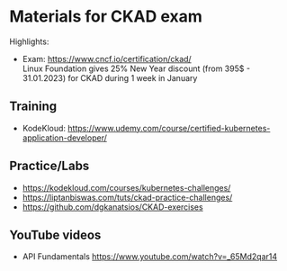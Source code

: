 # Materials for CKAD exam

Highlights:
- Exam: https://www.cncf.io/certification/ckad/  
  Linux Foundation gives 25% New Year discount (from 395$ - 31.01.2023) for CKAD during 1 week in January

## Training
- KodeKloud: https://www.udemy.com/course/certified-kubernetes-application-developer/

## Practice/Labs
- https://kodekloud.com/courses/kubernetes-challenges/
- https://liptanbiswas.com/tuts/ckad-practice-challenges/
- https://github.com/dgkanatsios/CKAD-exercises

## YouTube videos
- API Fundamentals https://www.youtube.com/watch?v=_65Md2qar14